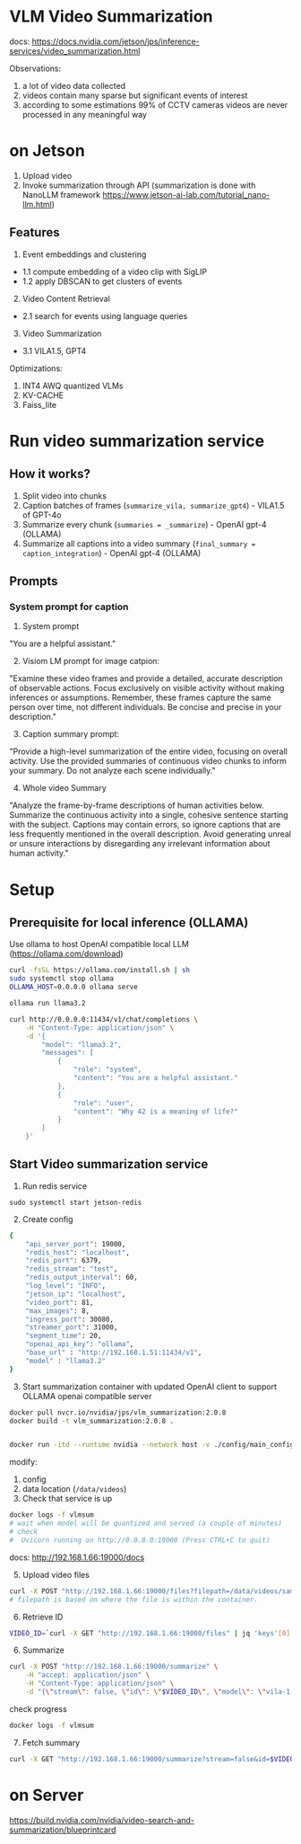 # VLM Video Summarization


docs: https://docs.nvidia.com/jetson/jps/inference-services/video_summarization.html


Observations:
1. a lot of video data collected
2. videos contain many sparse but significant events of interest
3. according to some estimations 99% of CCTV cameras videos are never processed in any meaningful way


# on Jetson 

1. Upload video
2. Invoke summarization through API (summarization is done with NanoLLM framework https://www.jetson-ai-lab.com/tutorial_nano-llm.html) 


## Features

1. Event embeddings and clustering 
-    1.1 compute embedding of a video clip with SigLIP
-    1.2 apply DBSCAN to get clusters of events
2. Video Content Retrieval
-    2.1 search for events using language queries
3. Video Summarization
-    3.1 VILA1.5, GPT4 


Optimizations:
1. INT4 AWQ quantized VLMs
2. KV-CACHE
3. Faiss_lite

# Run video summarization service 


## How it works?

1. Split video into chunks
2. Caption batches of frames  (`summarize_vila, summarize_gpt4`)                       - VILA1.5 of GPT-4o
3. Summarize every chunk  (`summaries = _summarize`)                                   - OpenAI gpt-4 (OLLAMA)
4. Summarize all captions into a video summary (`final_summary = caption_integration`) - OpenAI gpt-4 (OLLAMA)


## Prompts 


### System prompt for caption 

1. System prompt 

"You are a helpful assistant."

2. Visiom LM prompt for image catpion: 

"Examine these video frames and provide a detailed, accurate description of observable actions. Focus exclusively on visible activity without making inferences or assumptions. Remember, these frames capture the same person over time, not different individuals. Be concise and precise in your description."

3. Caption summary prompt:

"Provide a high-level summarization of the entire video, focusing on overall activity. Use the provided summaries of continuous video chunks to inform your summary. Do not analyze each scene individually."

4. Whole video Summary 

"Analyze the frame-by-frame descriptions of human activities below. Summarize the continuous activity into a single, cohesive sentence starting with the subject. Captions may contain errors, so ignore captions that are less frequently mentioned in the overall description. Avoid generating unreal or unsure interactions by disregarding any irrelevant information about human activity."


# Setup

## Prerequisite for local inference (OLLAMA)

Use ollama to host OpenAI compatible local LLM (https://ollama.com/download)

```bash
curl -fsSL https://ollama.com/install.sh | sh
sudo systemctl stop ollama
OLLAMA_HOST=0.0.0.0 ollama serve

ollama run llama3.2
```


```bash
curl http://0.0.0.0:11434/v1/chat/completions \
    -H "Content-Type: application/json" \
    -d '{
        "model": "llama3.2",
        "messages": [
            {
                "role": "system",
                "content": "You are a helpful assistant."
            },
            {
                "role": "user",
                "content": "Why 42 is a meaning of life?"
            }
        ]
    }'
```

## Start Video summarization service

1. Run redis service
```
sudo systemctl start jetson-redis
```

2. Create config

```bash
{
    "api_server_port": 19000,
    "redis_host": "localhost",
    "redis_port": 6379,
    "redis_stream": "test",
    "redis_output_interval": 60,
    "log_level": "INFO",
    "jetson_ip": "localhost",
    "video_port": 81,
    "max_images": 8,
    "ingress_port": 30080,
    "streamer_port": 31000,
    "segment_time": 20,
    "openai_api_key": "ollama",
    "base_url" : "http://192.168.1.51:11434/v1",
    "model" : "llama3.2"
}

```

3. Start summarization container with updated OpenAI client to support OLLAMA openai compatible server

```bash
docker pull nvcr.io/nvidia/jps/vlm_summarization:2.0.8
docker build -t vlm_summarization:2.0.8 .


docker run -itd --runtime nvidia --network host -v ./config/main_config.json:/configs/main_config.json -v /data/vsm-videos/:/data/videos/ -v ./main.py:/video_summarization/src/main.py -v ./config.py:/video_summarization/src/config.py  -v ./models:/root/.cache/huggingface -e CONFIG_PATH="/configs/main_config.json"  --name vlmsum vlm_summarization:2.0.8
```

modify: 
1. config
2. data location (`/data/videos`)
3. Check that service is up 

```bash
docker logs -f vlmsum
# wait when model will be quantized and served (a couple of minutes)
# check 
#  Uvicorn running on http://0.0.0.0:19000 (Press CTRL+C to quit)
```

docs: http://192.168.1.66:19000/docs

5. Upload video files

```bash
curl -X POST "http://192.168.1.66:19000/files?filepath=/data/videos/sample_1080p_h264.mp4"
# filepath is based on where the file is within the container.
```

6. Retrieve ID

```bash
VIDEO_ID=`curl -X GET "http://192.168.1.66:19000/files" | jq 'keys'[0] | tr -d '"'`
```

6. Summarize

```bash
curl -X POST "http://192.168.1.66:19000/summarize" \
    -H "accept: application/json" \
    -H "Content-Type: application/json" \
    -d "{\"stream\": false, \"id\": \"$VIDEO_ID\", \"model\": \"vila-1.5\", \"chunk_duration\": 20}"
```

check progress
```bash
docker logs -f vlmsum
```

7. Fetch summary 

```bash
curl -X GET "http://192.168.1.66:19000/summarize?stream=false&id=$VIDEO_ID"
```


# on Server 

https://build.nvidia.com/nvidia/video-search-and-summarization/blueprintcard



